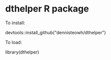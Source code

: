 # dthelper R package

To install:  
 
devtools::install_github("dennisteowh/dthelper")  

To load:  

library(dthelper)  
